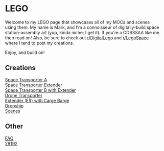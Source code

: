 # LEGO
Welcome to my LEGO page that showcases all of my MOCs and scenes using them.  My name is Mark, and I'm a connoisseur of digitally-build space station-assembly art (yup, kinda niche; I get it).  If you're a CDBSSAA like me then read on!  Also, be sure to check out [r/DigitalLego](https://www.reddit.com/r/DigitalLego/) and [r/LegoSpace](https://www.reddit.com/r/LegoSpace/) where I tend to post my creations.

Enjoy, and build on!

## Creations
[Space Transporter A](renders/space-transporter-a.md)<br>
[Space Transporter Extender](renders/space-transporter-extender.md)<br>
[Space Transporter B with Extender](renders/space-transporter-b-with-extender.md)<br>
[Drone Transporter](renders/drone-transporter.md)<br>
[Extender (ER) with Carge Barge](renders/extender-er-cargo-barge.md)<br>
[Dropship](renders/dropship.md)<br>
[Scenes](renders/01-landing-pad.md)

## Other
[FAQ](faq.md)<br>
[28192](28192.md)